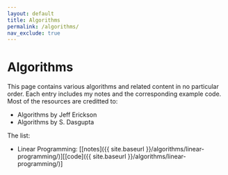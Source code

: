 ```yaml
---
layout: default
title: Algorithms
permalink: /algorithms/
nav_exclude: true
---
```


# Algorithms

This page contains various algorithms and related content in no particular order. Each entry includes my notes and the corresponding example code. Most of the resources are creditted to:
- Algorithms by Jeff Erickson
- Algorithms by S. Dasgupta

The list:

- Linear Programming: [[notes]({{ site.baseurl }}/algorithms/linear-programming/)][[code]({{ site.baseurl }}/algorithms/linear-programming/)]